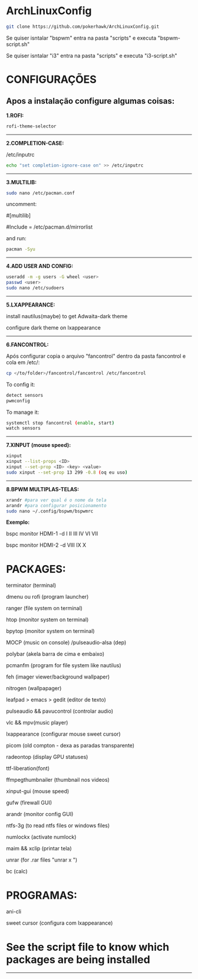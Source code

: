 # ArchLinuxConfig

```bash
git clone https://github.com/pokerhawk/ArchLinuxConfig.git
```

Se quiser isntalar "bspwm" entra na pasta "scripts" e executa "bspwm-script.sh"
 
Se quiser isntalar "i3" entra na pasta "scripts" e executa "i3-script.sh"

# CONFIGURAÇÕES

Apos a instalação configure algumas coisas:
---
**1.ROFI:**
```bash
rofi-theme-selector
```
---
**2.COMPLETION-CASE:**

/etc/inputrc
```bash
echo "set completion-ignore-case on" >> /etc/inputrc
```
---
**3.MULTILIB:**
```bash
sudo nano /etc/pacman.conf
```
uncomment:

#[multilib]

#Include = /etc/pacman.d/mirrorlist

and run:
```bash
pacman -Syu
```
---
**4.ADD USER AND CONFIG:**
```bash
useradd -m -g users -G wheel <user> 
passwd <user>
sudo nano /etc/sudoers
```
---
**5.LXAPPEARANCE:**
  
install nautilus(maybe) to get Adwaita-dark theme

configure dark theme on lxappearance  

---
**6.FANCONTROL:**

Após configurar copia o arquivo "fancontrol" dentro da pasta fancontrol e cola em /etc/:
```bash
cp </to/folder>/fancontrol/fancontrol /etc/fancontrol
```
  
To config it:
```bash
detect sensors
pwmconfig
```

To manage it:
```bash
systemctl stop fancontrol (enable, start)
watch sensors
```
---
**7.XINPUT (mouse speed):**
```bash
xinput
xinput --list-props <ID>
xinput --set-prop <ID> <key> <value>
sudo xinput --set-prop 13 299 -0.8 (oq eu uso)
```
---
**8.BPWM MULTIPLAS-TELAS:**
```bash
xrandr #para ver qual é o nome da tela
arandr #para configurar posicionamento
sudo nano ~/.config/bspwm/bspwmrc
```
**Exemplo:**

bspc monitor HDMI-1 -d I II III IV VI VII

bspc monitor HDMI-2 -d VIII IX X
  
# PACKAGES:
  
terminator (terminal)

dmenu ou rofi (program launcher)

ranger (file system on terminal)

htop (monitor system on terminal)

bpytop (monitor system on terminal)

MOCP (music on console) /pulseaudio-alsa (dep)

polybar (akela barra de cima e embaixo)

pcmanfm (program for file system like nautilus)

feh (imager viewer/background wallpaper)

nitrogen (wallpapager)

leafpad > emacs > gedit (editor de texto)

pulseaudio && pavucontrol (controlar audio)

vlc && mpv(music player)

lxappearance (configurar mouse sweet cursor)

picom (old compton - dexa as paradas transparente)

radeontop (display GPU statuses)

ttf-liberation(font)

ffmpegthumbnailer (thumbnail nos videos)

xinput-gui (mouse speed)

gufw (firewall GUI)

arandr (monitor config GUI)

ntfs-3g (to read ntfs files or windows files)

numlockx (activate numlock)

maim && xclip (printar tela)

unrar (for .rar files "unrar x <file>")
 
bc (calc)
  
# PROGRAMAS:
  
ani-cli

sweet cursor (configura com lxappearance)

# See the script file to know which packages are being installed
---
